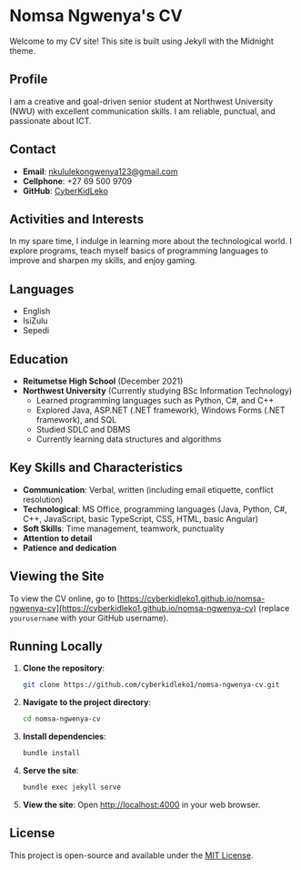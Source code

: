 # Nomsa Ngwenya's CV

Welcome to my CV site! This site is built using Jekyll with the Midnight theme.

## Profile

I am a creative and goal-driven senior student at Northwest University (NWU) with excellent communication skills. I am reliable, punctual, and passionate about ICT.

## Contact

- **Email**: [nkululekongwenya123@gmail.com](mailto:nkululekongwenya123@gmail.com)
- **Cellphone**: +27 69 500 9709
- **GitHub**: [CyberKidLeko](https://github.com/CyberKidLeko)

## Activities and Interests

In my spare time, I indulge in learning more about the technological world. I explore programs, teach myself basics of programming languages to improve and sharpen my skills, and enjoy gaming.

## Languages

- English
- IsiZulu
- Sepedi

## Education

- **Reitumetse High School** (December 2021)
- **Northwest University** (Currently studying BSc Information Technology)
  - Learned programming languages such as Python, C#, and C++
  - Explored Java, ASP.NET (.NET framework), Windows Forms (.NET framework), and SQL
  - Studied SDLC and DBMS
  - Currently learning data structures and algorithms

## Key Skills and Characteristics

- **Communication**: Verbal, written (including email etiquette, conflict resolution)
- **Technological**: MS Office, programming languages (Java, Python, C#, C++, JavaScript, basic TypeScript, CSS, HTML, basic Angular)
- **Soft Skills**: Time management, teamwork, punctuality
- **Attention to detail**
- **Patience and dedication**

## Viewing the Site

To view the CV online, go to [https://cyberkidleko1.github.io/nomsa-ngwenya-cv](https://cyberkidleko1.github.io/nomsa-ngwenya-cv) (replace `yourusername` with your GitHub username).

## Running Locally

1. **Clone the repository**:
    ```bash
    git clone https://github.com/cyberkidleko1/nomsa-ngwenya-cv.git
    ```
2. **Navigate to the project directory**:
    ```bash
    cd nomsa-ngwenya-cv
    ```
3. **Install dependencies**:
    ```bash
    bundle install
    ```
4. **Serve the site**:
    ```bash
    bundle exec jekyll serve
    ```
5. **View the site**: Open [http://localhost:4000](http://localhost:4000) in your web browser.

## License

This project is open-source and available under the [MIT License](LICENSE).
